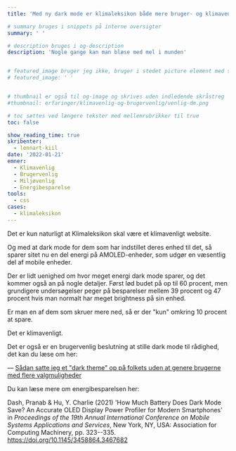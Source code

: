 ```yaml
---
title: 'Med ny dark mode er klimaleksikon både mere bruger- og klimavenlig'

# summary bruges i snippets på interne oversigter
summary: ' '

# description bruges i og-description
description: 'Nogle gange kan man blæse med mel i munden'


# featured_image bruger jeg ikke, bruger i stedet picture element med skråstreg i indhold
# featured_image: ' '


# thumbnail er også til og-image og skrives uden indledende skråstreg
#thumbnail: erfaringer/klimavenlig-og-brugervenlig/venlig-dm.png

# toc sættes ved længere tekster med mellemrubrikker til true
toc: false

show_reading_time: true
skribenter:
  - lennart-kiil
date: '2022-01-21'
emner:
  - Klimavenlig
  - Brugervenlig
  - Miljøvenlig
  - Energibesparelse
tools:
  - css
cases:
  - klimaleksikon
---
```


Det er kun naturligt at Klimaleksikon skal være et klimavenligt website.

Og med at dark mode for dem som har indstillet deres enhed til det, så sparer sitet nu en del energi på AMOLED-enheder, som udgør en væsentlig del af mobile enheder.

Der er lidt uenighed om hvor meget energi dark mode sparer, og det kommer også an på nogle detaljer. Først lød budet på op til 60 procent, men grundigere undersøgelser peger på besparelser mellem 39 procent og 47 procent hvis man normalt har meget brightness på sin enhed.

Er man en af dem som skruer mere ned, så er der "kun" omkring 10 procent at spare.

Det er klimavenligt.

Det er også er en brugervenlig beslutning at stille dark mode til rådighed, det kan du læse om her:



 — [Sådan satte jeg et "dark theme" op på folkets uden at genere brugerne med flere valgmuligheder](https://www.kiils.dk/erfaringer/brugervenlighed/brugerens-foretrukne-farvepalette-dark-mode-folkets/)

Du kan læse mere om energibesparelsen her:

Dash, Pranab & Hu, Y. Charlie (2021) 'How Much Battery Does Dark Mode Save? An Accurate OLED Display Power Profiler for Modern Smartphones' in *Proceedings of the 19th Annual International Conference on Mobile Systems Applications and Services*, New York, NY, USA: Association for Computing Machinery, pp. 323--335. <https://doi.org/10.1145/3458864.3467682>


